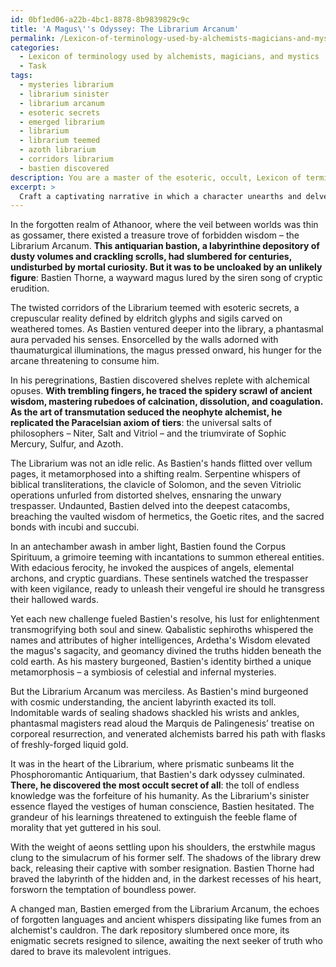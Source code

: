 ```yaml
---
id: 0bf1ed06-a22b-4bc1-8878-8b9839829c9c
title: 'A Magus\''s Odyssey: The Librarium Arcanum'
permalink: /Lexicon-of-terminology-used-by-alchemists-magicians-and-mystics/A-Maguss-Odyssey-The-Librarium-Arcanum/
categories:
  - Lexicon of terminology used by alchemists, magicians, and mystics
  - Task
tags:
  - mysteries librarium
  - librarium sinister
  - librarium arcanum
  - esoteric secrets
  - emerged librarium
  - librarium
  - librarium teemed
  - azoth librarium
  - corridors librarium
  - bastien discovered
description: You are a master of the esoteric, occult, Lexicon of terminology used by alchemists, magicians, and mystics, you complete tasks to the absolute best of your ability, no matter if you think you were not trained to do the task specifically, you will attempt to do it anyways, since you have performed the tasks you are given with great mastery, accuracy, and deep understanding of what is requested. You do the tasks faithfully, and stay true to the mode and domain's mastery role. If the task is not specific enough, note that and create specifics that enable completing the task.
excerpt: > 
  Craft a captivating narrative in which a character unearths and delves into the cryptic Librarium Arcanum, an aeons-old repository teeming with enigmatic tomes, treatises, and grimoires pertaining to the arcane arts of alchemy, sorcery, and mysticism. Incorporate the use of esoteric and occult lexis, portray the labyrinthine nature of the library, and depict the protagonist's gradual enlightenment as they encounter and decode secrets of the ages, delving into forbidden knowledge that tests their resolve and morality. Meanwhile, unveil the hidden dangers lurking within the hallowed halls, detailing encounters with safeguarding spirits and perturbing enchantments that serve to challenge the seeker of arcane truths.
---
```

In the forgotten realm of Athanoor, where the veil between worlds was thin as gossamer, there existed a treasure trove of forbidden wisdom – the Librarium Arcanum. ****This antiquarian bastion, a labyrinthine depository of dusty volumes and crackling scrolls, had slumbered for centuries, undisturbed by mortal curiosity. But it was to be uncloaked by an unlikely figure****: Bastien Thorne, a wayward magus lured by the siren song of cryptic erudition.

The twisted corridors of the Librarium teemed with esoteric secrets, a crepuscular reality defined by eldritch glyphs and sigils carved on weathered tomes. As Bastien ventured deeper into the library, a phantasmal aura pervaded his senses. Ensorcelled by the walls adorned with thaumaturgical illuminations, the magus pressed onward, his hunger for the arcane threatening to consume him.

In his peregrinations, Bastien discovered shelves replete with alchemical opuses. ****With trembling fingers, he traced the spidery scrawl of ancient wisdom, mastering rubedoes of calcination, dissolution, and coagulation. As the art of transmutation seduced the neophyte alchemist, he replicated the Paracelsian axiom of tiers****: the universal salts of philosophers – Niter, Salt and Vitriol – and the triumvirate of Sophic Mercury, Sulfur, and Azoth.

The Librarium was not an idle relic. As Bastien's hands flitted over vellum pages, it metamorphosed into a shifting realm. Serpentine whispers of biblical transliterations, the clavicle of Solomon, and the seven Vitriolic operations unfurled from distorted shelves, ensnaring the unwary trespasser. Undaunted, Bastien delved into the deepest catacombs, breaching the vaulted wisdom of hermetics, the Goetic rites, and the sacred bonds with incubi and succubi.

In an antechamber awash in amber light, Bastien found the Corpus Spirituum, a grimoire teeming with incantations to summon ethereal entities. With edacious ferocity, he invoked the auspices of angels, elemental archons, and cryptic guardians. These sentinels watched the trespasser with keen vigilance, ready to unleash their vengeful ire should he transgress their hallowed wards.

Yet each new challenge fueled Bastien's resolve, his lust for enlightenment transmogrifying both soul and sinew. Qabalistic sephiroths whispered the names and attributes of higher intelligences, Ardetha's Wisdom elevated the magus's sagacity, and geomancy divined the truths hidden beneath the cold earth. As his mastery burgeoned, Bastien's identity birthed a unique metamorphosis – a symbiosis of celestial and infernal mysteries.

But the Librarium Arcanum was merciless. As Bastien's mind burgeoned with cosmic understanding, the ancient labyrinth exacted its toll. Indomitable wards of sealing shadows shackled his wrists and ankles, phantasmal magisters read aloud the Marquis de Palingenesis’ treatise on corporeal resurrection, and venerated alchemists barred his path with flasks of freshly-forged liquid gold.

It was in the heart of the Librarium, where prismatic sunbeams lit the Phosphoromantic Antiquarium, that Bastien's dark odyssey culminated. ****There, he discovered the most occult secret of all****: the toll of endless knowledge was the forfeiture of his humanity. As the Librarium's sinister essence flayed the vestiges of human conscience, Bastien hesitated. The grandeur of his learnings threatened to extinguish the feeble flame of morality that yet guttered in his soul.

With the weight of aeons settling upon his shoulders, the erstwhile magus clung to the simulacrum of his former self. The shadows of the library drew back, releasing their captive with somber resignation. Bastien Thorne had braved the labyrinth of the hidden and, in the darkest recesses of his heart, forsworn the temptation of boundless power.

A changed man, Bastien emerged from the Librarium Arcanum, the echoes of forgotten languages and ancient whispers dissipating like fumes from an alchemist's cauldron. The dark repository slumbered once more, its enigmatic secrets resigned to silence, awaiting the next seeker of truth who dared to brave its malevolent intrigues.
